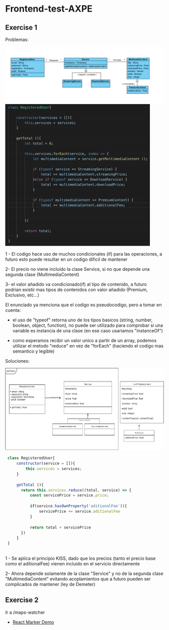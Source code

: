 # Frontend-test-AXPE

## Exercise 1

Problemas:

![Alt text](./doc/images/uml-original.png "mapa original")
![Alt text](./doc/images/original-code.png "codigo original")

1 - El codigo hace uso de muchos condicionales (if) para las operaciones, a futuro esto puede resultar en un codigo dificil de mantener

2- El precio no viene incluido la clase Service, si no que depende una segunda clase (MultimediaContent)

3- el valor añadido va condicionado(if) al tipo de contenido, a futuro podrian existir mas tipos de contenidos con valor añadido (Premium, Exclusivo, etc...)

El enunciado ya menciona que el codigo es pseudocodigo, pero a tomar en cuenta:

 - el uso de "typeof" retorna uno de los tipos basicos (string, number, boolean, object, function), no puede ser utilizado para comprobar si una variable es instancia de una clase (en ese caso usariamos "instanceOf")

 - como esperamos recibir un valor unico a partir de un array, podemos utilizar el metodo "reduce" en vez de "forEach" (haciendo el codigo mas semantico y legible)

Soluciones:

![Alt text](./doc/images/uml-modified.png "mapa modificado")

 ```js
  class RegisteredUser{
      constructor(service = []){
          this.services = services;
      }

      getTotal (){
        return this.services.reduce((total, service) => {
            const servicePrice = service.price;
            
            if(service.hasOwnProperty('aditionalFee')){
                servicePrice += service.aditionalFee
            }

            return total + servicePrice
        })
      }
  }
    
```

1 - Se aplica el principio KISS, dado que los precios (tanto el precio base como el aditionalFee) vienen incluido en el servicio directamente

2-  Ahora depende solamente de la clase "Service" y no de la segunda clase "MultimediaContent" evitando acoplamientos que a futuro pueden ser complicados de mantener (ley de Demeter)

## Exercise 2
Ir a /maps-watcher
* [React Marker Demo](maps-watcher/README.md)
